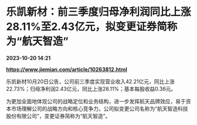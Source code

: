 # 乐凯新材：前三季度归母净利润同比上涨28.11%至2.43亿元，拟变更证券简称为“航天智造”

**2023-10-20 14:21**

**https://www.jiemian.com/article/10263812.html**

乐凯新材10月20日公告，公司前三季度实现营业收入42.21亿元，同比上涨22.73%；归母净利润2.43亿元，同比上涨28.11%；基本每股收益0.36元。

为更加全面地体现公司的战略定位和业务结构，进一步发挥航天品牌效应，易于资本市场理解公司的战略方向和核心竞争力，公司拟变更公司名称为“航天智造科技股份有限公司”，变更证券简称为“航天智造”。